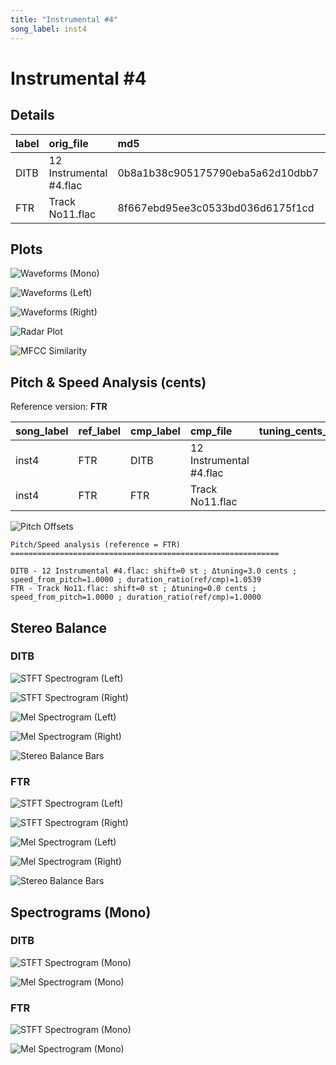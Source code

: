 ```yaml
---
title: "Instrumental #4"
song_label: inst4
---
```


# Instrumental #4

## Details

| label   | orig_file               | md5                              |   disc |   track |   duration_sec | duration_fmt   |   loudness |   loudness_left |   loudness_right |   loudness_balance |       rms |   rms_left |   rms_right |   rms_balance |   lr_corr |   spectral_centroid |
|:--------|:------------------------|:---------------------------------|-------:|--------:|---------------:|:---------------|-----------:|----------------:|-----------------:|-------------------:|----------:|-----------:|------------:|--------------:|----------:|--------------------:|
| DITB    | 12 Instrumental #4.flac | 0b8a1b38c905175790eba5a62d10dbb7 |      1 |      12 |        38.5867 | 00:38:587      |   -23.1198 |        -25.1618 |         -18.0109 |           -7.15088 | 0.0676061 | 0.0432436  |   0.122861  |    -0.0796174 | 0.0572587 |             1640.16 |
| FTR     | Track No11.flac         | 8f667ebd95ee3c0533bd036d6175f1cd |      6 |      11 |        40.6667 | 00:40:667      |   -36.0668 |        -34.661  |         -31.4489 |           -3.21213 | 0.0139    | 0.00895697 |   0.0244712 |    -0.0155142 | 0.0581538 |             1170.03 |

## Plots
![Waveforms (Mono)](../assets/songs/inst4/inst4-waveforms_Mono(3).png)

![Waveforms (Left)](../assets/songs/inst4/inst4-waveforms_L(3).png)

![Waveforms (Right)](../assets/songs/inst4/inst4-waveforms_R(3).png)

![Radar Plot](../assets/songs/inst4/inst4-radar_plot(3).png)

![MFCC Similarity](../assets/songs/inst4/inst4-similarity_matrix(3).png)

## Pitch & Speed Analysis (cents)

Reference version: **FTR**

| song_label   | ref_label   | cmp_label   | cmp_file                |   tuning_cents_cmp |   tuning_cents_ref |   delta_tuning_cents |   semitone_shift_vs_ref |   chroma_similarity |   speed_factor_from_pitch |   duration_ratio_ref_over_cmp |
|:-------------|:------------|:------------|:------------------------|-------------------:|-------------------:|---------------------:|------------------------:|--------------------:|--------------------------:|------------------------------:|
| inst4        | FTR         | DITB        | 12 Instrumental #4.flac |                 13 |                 10 |                    3 |                       0 |            0.996746 |                         1 |                        1.0539 |
| inst4        | FTR         | FTR         | Track No11.flac         |                 10 |                 10 |                    0 |                       0 |            1        |                         1 |                        1      |

![Pitch Offsets](../assets/songs/inst4/inst4-pitch_offsets(2).png)

````text
Pitch/Speed analysis (reference = FTR)
============================================================

DITB - 12 Instrumental #4.flac: shift=0 st ; Δtuning=3.0 cents ; speed_from_pitch=1.0000 ; duration_ratio(ref/cmp)=1.0539
FTR - Track No11.flac: shift=0 st ; Δtuning=0.0 cents ; speed_from_pitch=1.0000 ; duration_ratio(ref/cmp)=1.0000

````

## Stereo Balance

### DITB

![STFT Spectrogram (Left)](../assets/songs/inst4/inst4-DITB_spectrogram_L(3).png)

![STFT Spectrogram (Right)](../assets/songs/inst4/inst4-DITB_spectrogram_R(3).png)

![Mel Spectrogram (Left)](../assets/songs/inst4/inst4-DITB_melspec_L(3).png)

![Mel Spectrogram (Right)](../assets/songs/inst4/inst4-DITB_melspec_R(3).png)

![Stereo Balance Bars](../assets/songs/inst4/inst4-DITB_balance(3).png)

### FTR

![STFT Spectrogram (Left)](../assets/songs/inst4/inst4-FTR_spectrogram_L(2).png)

![STFT Spectrogram (Right)](../assets/songs/inst4/inst4-FTR_spectrogram_R(2).png)

![Mel Spectrogram (Left)](../assets/songs/inst4/inst4-FTR_melspec_L(2).png)

![Mel Spectrogram (Right)](../assets/songs/inst4/inst4-FTR_melspec_R(2).png)

![Stereo Balance Bars](../assets/songs/inst4/inst4-FTR_balance(2).png)

## Spectrograms (Mono)

### DITB

![STFT Spectrogram (Mono)](../assets/songs/inst4/inst4-DITB_spectrogram_Mono(3).png)

![Mel Spectrogram (Mono)](../assets/songs/inst4/inst4-DITB_melspec_Mono(3).png)

### FTR

![STFT Spectrogram (Mono)](../assets/songs/inst4/inst4-FTR_spectrogram_Mono(2).png)

![Mel Spectrogram (Mono)](../assets/songs/inst4/inst4-FTR_melspec_Mono(2).png)

